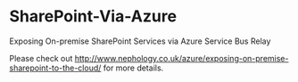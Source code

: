 SharePoint-Via-Azure
====================

Exposing On-premise SharePoint Services via Azure Service Bus Relay

Please check out http://www.nephology.co.uk/azure/exposing-on-premise-sharepoint-to-the-cloud/ for more details.